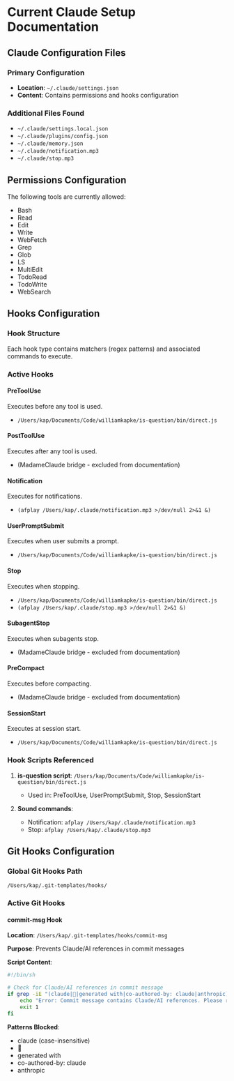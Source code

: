 # Current Claude Setup Documentation

## Claude Configuration Files

### Primary Configuration
- **Location**: `~/.claude/settings.json`
- **Content**: Contains permissions and hooks configuration

### Additional Files Found
- `~/.claude/settings.local.json`
- `~/.claude/plugins/config.json`
- `~/.claude/memory.json`
- `~/.claude/notification.mp3`
- `~/.claude/stop.mp3`

## Permissions Configuration

The following tools are currently allowed:
- Bash
- Read
- Edit
- Write
- WebFetch
- Grep
- Glob
- LS
- MultiEdit
- TodoRead
- TodoWrite
- WebSearch

## Hooks Configuration

### Hook Structure
Each hook type contains matchers (regex patterns) and associated commands to execute.

### Active Hooks

#### PreToolUse
Executes before any tool is used.
- `/Users/kap/Documents/Code/williamkapke/is-question/bin/direct.js`

#### PostToolUse
Executes after any tool is used.
- (MadameClaude bridge - excluded from documentation)

#### Notification
Executes for notifications.
- `(afplay /Users/kap/.claude/notification.mp3 >/dev/null 2>&1 &)`

#### UserPromptSubmit
Executes when user submits a prompt.
- `/Users/kap/Documents/Code/williamkapke/is-question/bin/direct.js`

#### Stop
Executes when stopping.
- `/Users/kap/Documents/Code/williamkapke/is-question/bin/direct.js`
- `(afplay /Users/kap/.claude/stop.mp3 >/dev/null 2>&1 &)`

#### SubagentStop
Executes when subagents stop.
- (MadameClaude bridge - excluded from documentation)

#### PreCompact
Executes before compacting.
- (MadameClaude bridge - excluded from documentation)

#### SessionStart
Executes at session start.
- `/Users/kap/Documents/Code/williamkapke/is-question/bin/direct.js`

### Hook Scripts Referenced

1. **is-question script**: `/Users/kap/Documents/Code/williamkapke/is-question/bin/direct.js`
   - Used in: PreToolUse, UserPromptSubmit, Stop, SessionStart

2. **Sound commands**:
   - Notification: `afplay /Users/kap/.claude/notification.mp3`
   - Stop: `afplay /Users/kap/.claude/stop.mp3`

## Git Hooks Configuration

### Global Git Hooks Path
```
/Users/kap/.git-templates/hooks/
```

### Active Git Hooks

#### commit-msg Hook
**Location**: `/Users/kap/.git-templates/hooks/commit-msg`

**Purpose**: Prevents Claude/AI references in commit messages

**Script Content**:
```bash
#!/bin/sh

# Check for Claude/AI references in commit message
if grep -iE "(claude|🤖|generated with|co-authored-by: claude|anthropic)" "$1"; then
    echo "Error: Commit message contains Claude/AI references. Please remove them."
    exit 1
fi
```

**Patterns Blocked**:
- claude (case-insensitive)
- 🤖
- generated with
- co-authored-by: claude
- anthropic
